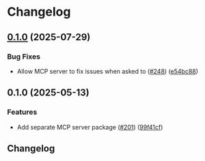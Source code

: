 # Changelog

## [0.1.0](https://github.com/eslint/rewrite/compare/mcp-v0.1.0...mcp-v0.1.0) (2025-07-29)


### Bug Fixes

* Allow MCP server to fix issues when asked to ([#248](https://github.com/eslint/rewrite/issues/248)) ([e54bc88](https://github.com/eslint/rewrite/commit/e54bc880107b6d75cd4951aaf4ee4e64c44503f6))

## 0.1.0 (2025-05-13)


### Features

* Add separate MCP server package ([#201](https://github.com/eslint/rewrite/issues/201)) ([99f41cf](https://github.com/eslint/rewrite/commit/99f41cf3c4788a3bc0111de807ce599b8084d480))

## Changelog
